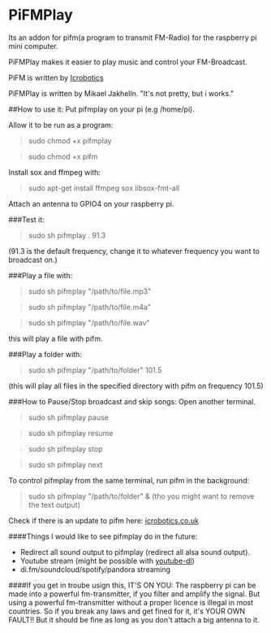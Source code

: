PiFMPlay
========
Its an addon for pifm(a program to transmit FM-Radio) for the raspberry pi mini computer.

PiFMPlay makes it easier to play music and control your FM-Broadcast.

PiFM is written by [Icrobotics](http://www.icrobotics.co.uk/wiki/index.php)

PiFMPlay is written by Mikael Jakhelln.
"It's not pretty, but i works."

##How to use it:
Put pifmplay on your pi (e.g /home/pi).

Allow it to be run as a program:
>sudo chmod +x pifmplay

>sudo chmod +x pifm

Install sox and ffmpeg with:
>sudo apt-get install ffmpeg sox libsox-fmt-all 

Attach an antenna to GPIO4 on your raspberry pi.

###Test it:

>sudo sh pifmplay . 91.3

(91.3 is the default frequency, change it to whatever frequency you want to broadcast on.)

###Play a file with:

>sudo sh pifmplay "/path/to/file.mp3"

>sudo sh pifmplay "/path/to/file.m4a"

>sudo sh pifmplay "/path/to/file.wav"

this will play a file with pifm.

###Play a folder with:

>sudo sh pifmplay "/path/to/folder" 101.5

(this will play all files in the specified directory with pifm on frequency 101.5)

###How to Pause/Stop broadcast and skip songs:
Open another terminal.

>sudo sh pifmplay pause

>sudo sh pifmplay resume

>sudo sh pifmplay stop

>sudo sh pifmplay next

To control pifmplay from the same terminal, run pifm in the background:
>sudo sh pifmplay "/path/to/folder" &
(tho you might want to remove the text output)

Check if there is an update to pifm here: 
[icrobotics.co.uk](http://www.icrobotics.co.uk/wiki/index.php/Turning_the_Raspberry_Pi_Into_an_FM_Transmitter)


####Things I would like to see pifmplay do in the future:
- Redirect all sound output to pifmplay (redirect all alsa sound output).
- Youtube stream (might be possible with [youtube-dl](http://www.raspberrypi.org/phpBB3/viewtopic.php?p=97710))
- di.fm/soundcloud/spotify/pandora streaming

####If you get in troube usign this, IT'S ON YOU:
The raspberry pi can be made into a powerful fm-transmitter, if you filter and amplify the signal. 
But using a powerful fm-transmitter without a proper licence is illegal in most countries.
So if you break any laws and get fined for it, it's YOUR OWN FAULT!!
But it should be fine as long as you don't attach a big antenna to it.
